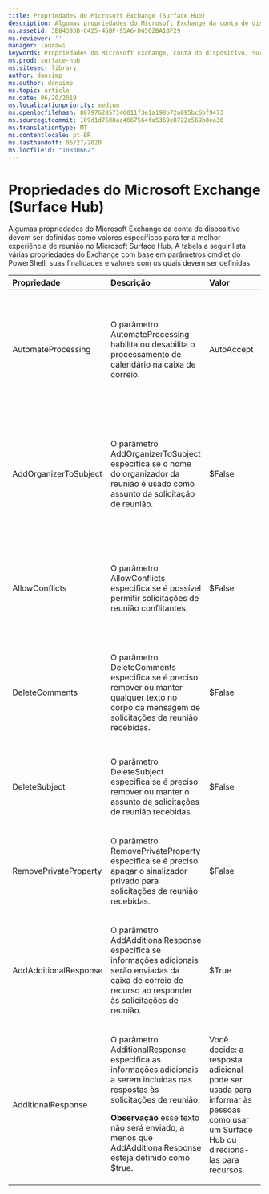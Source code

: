 ```yaml
---
title: Propriedades do Microsoft Exchange (Surface Hub)
description: Algumas propriedades do Microsoft Exchange da conta de dispositivo devem ser definidas como valores específicos para ter a melhor experiência de reunião no Microsoft Surface Hub.
ms.assetid: 3E84393B-C425-45BF-95A6-D6502BA1BF29
ms.reviewer: ''
manager: laurawi
keywords: Propriedades do Microsoft Exchange, conta do dispositivo, Surface Hub, cmdlet do Windows PowerShell
ms.prod: surface-hub
ms.sitesec: library
author: dansimp
ms.author: dansimp
ms.topic: article
ms.date: 06/20/2019
ms.localizationpriority: medium
ms.openlocfilehash: 8879762857146011f3e1a198b72a895bc6bf9473
ms.sourcegitcommit: 109d1d7608ac4667564fa5369e8722e569b8ea36
ms.translationtype: MT
ms.contentlocale: pt-BR
ms.lasthandoff: 06/27/2020
ms.locfileid: "10830662"
---
```

# Propriedades do Microsoft Exchange (Surface Hub)


Algumas propriedades do Microsoft Exchange da conta de dispositivo devem ser definidas como valores específicos para ter a melhor experiência de reunião no Microsoft Surface Hub. A tabela a seguir lista várias propriedades do Exchange com base em parâmetros cmdlet do PowerShell, suas finalidades e valores com os quais devem ser definidas.

<table>
<colgroup>
<col width="25%" />
<col width="25%" />
<col width="25%" />
<col width="25%" />
</colgroup>
<thead>
<tr class="header">
<th align="left">Propriedade</th>
<th align="left">Descrição</th>
<th align="left">Valor</th>
<th align="left">Impacto</th>
</tr>
</thead>
<tbody>
<tr class="odd">
<td align="left"><p>AutomateProcessing</p></td>
<td align="left"><p>O parâmetro AutomateProcessing habilita ou desabilita o processamento de calendário na caixa de correio.</p></td>
<td align="left"><p>AutoAccept</p></td>
<td align="left"><p>O Surface Hub será capaz de aceitar ou recusar solicitações de reunião automaticamente com base em sua disponibilidade.</p></td>
</tr>
<tr class="even">
<td align="left"><p>AddOrganizerToSubject</p></td>
<td align="left"><p>O parâmetro AddOrganizerToSubject especifica se o nome do organizador da reunião é usado como assunto da solicitação de reunião.</p></td>
<td align="left"><p>$False</p></td>
<td align="left"><p>A tela de boas-vindas não mostrará o organizador da reunião duas vezes (em vez de mostrá-lo como o organizador e no assunto da reunião).</p></td>
</tr>
<tr class="odd">
<td align="left"><p>AllowConflicts</p></td>
<td align="left"><p>O parâmetro AllowConflicts especifica se é possível permitir solicitações de reunião conflitantes.</p></td>
<td align="left"><p>$False</p></td>
<td align="left"><p>O Surface Hub recusará solicitações de reunião que entrem em conflito com o horário de outra reunião.</p></td>
</tr>
<tr class="even">
<td align="left"><p>DeleteComments</p></td>
<td align="left"><p>O parâmetro DeleteComments especifica se é preciso remover ou manter qualquer texto no corpo da mensagem de solicitações de reunião recebidas.</p></td>
<td align="left"><p>$False</p></td>
<td align="left"><p>O corpo da mensagem de reuniões pode ser mantido e recuperado de um Surface Hub se você precisar dele durante uma reunião.</p></td>
</tr>
<tr class="odd">
<td align="left"><p>DeleteSubject</p></td>
<td align="left"><p>O parâmetro DeleteSubject especifica se é preciso remover ou manter o assunto de solicitações de reunião recebidas.</p></td>
<td align="left"><p>$False</p></td>
<td align="left"><p>Os assuntos de solicitação de reunião podem ser mostrados no Surface Hub.</p></td>
</tr>
<tr class="even">
<td align="left"><p>RemovePrivateProperty</p></td>
<td align="left"><p>O parâmetro RemovePrivateProperty especifica se é preciso apagar o sinalizador privado para solicitações de reunião recebidas.</p></td>
<td align="left"><p>$False</p></td>
<td align="left"><p>Assuntos de reunião particular serão mostrados como Particular na tela de boas-vindas.</p></td>
</tr>
<tr class="odd">
<td align="left"><p>AddAdditionalResponse</p></td>
<td align="left"><p>O parâmetro AddAdditionalResponse especifica se informações adicionais serão enviadas da caixa de correio de recurso ao responder às solicitações de reunião.</p></td>
<td align="left"><p>$True</p></td>
<td align="left"><p>Quando uma resposta é enviada para uma solicitação de reunião, um texto personalizado é fornecido na resposta.</p></td>
</tr>
<tr class="even">
<td align="left"><p>AdditionalResponse</p></td>
<td align="left"><p>O parâmetro AdditionalResponse especifica as informações adicionais a serem incluídas nas respostas às solicitações de reunião.</p>
<div class="alert">
<strong>Observação </strong> esse texto não será enviado, a menos que AddAdditionalResponse esteja definido como $true.
</div>
<div>
 
</div></td>
<td align="left"><p>Você decide: a resposta adicional pode ser usada para informar às pessoas como usar um Surface Hub ou direcioná-las para recursos.</p></td>
<td align="left"><p>Adicionar uma mensagem de resposta adicional pode fornecer às pessoas uma introdução de como elas podem usar um Surface Hub na reunião.</p></td>
</tr>
</tbody>
</table>

 

 

 





